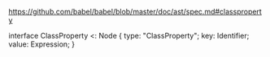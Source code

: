 https://github.com/babel/babel/blob/master/doc/ast/spec.md#classproperty

interface ClassProperty <: Node {
  type: "ClassProperty";
  key: Identifier;
  value: Expression;
}